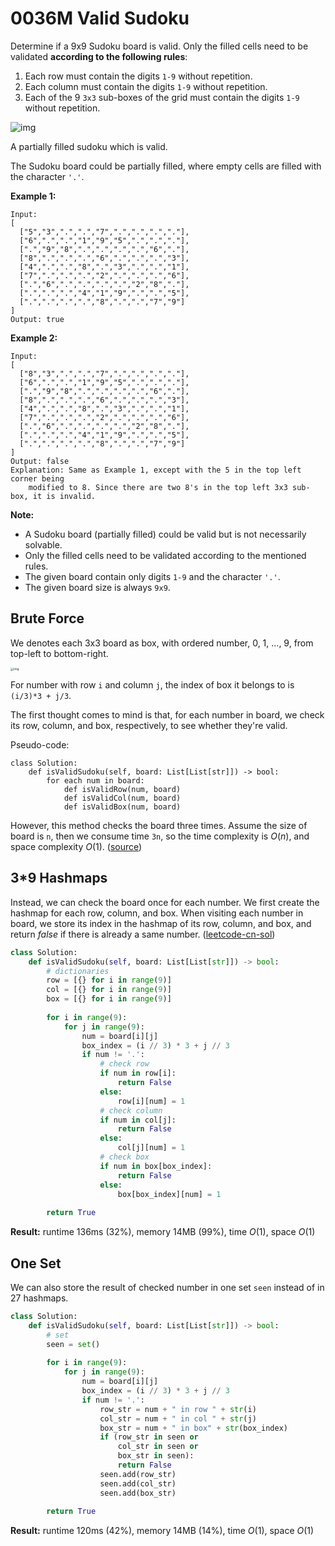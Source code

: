# 0036M Valid Sudoku

Determine if a 9x9 Sudoku board is valid. Only the filled cells need to be validated **according to the following rules**:

1. Each row must contain the digits `1-9` without repetition.
2. Each column must contain the digits `1-9` without repetition.
3. Each of the 9 `3x3` sub-boxes of the grid must contain the digits `1-9` without repetition.

![img](https://upload.wikimedia.org/wikipedia/commons/thumb/f/ff/Sudoku-by-L2G-20050714.svg/250px-Sudoku-by-L2G-20050714.svg.png)

A partially filled sudoku which is valid.

The Sudoku board could be partially filled, where empty cells are filled with the character `'.'`.

**Example 1:**

```
Input:
[
  ["5","3",".",".","7",".",".",".","."],
  ["6",".",".","1","9","5",".",".","."],
  [".","9","8",".",".",".",".","6","."],
  ["8",".",".",".","6",".",".",".","3"],
  ["4",".",".","8",".","3",".",".","1"],
  ["7",".",".",".","2",".",".",".","6"],
  [".","6",".",".",".",".","2","8","."],
  [".",".",".","4","1","9",".",".","5"],
  [".",".",".",".","8",".",".","7","9"]
]
Output: true
```

**Example 2:**

```
Input:
[
  ["8","3",".",".","7",".",".",".","."],
  ["6",".",".","1","9","5",".",".","."],
  [".","9","8",".",".",".",".","6","."],
  ["8",".",".",".","6",".",".",".","3"],
  ["4",".",".","8",".","3",".",".","1"],
  ["7",".",".",".","2",".",".",".","6"],
  [".","6",".",".",".",".","2","8","."],
  [".",".",".","4","1","9",".",".","5"],
  [".",".",".",".","8",".",".","7","9"]
]
Output: false
Explanation: Same as Example 1, except with the 5 in the top left corner being 
    modified to 8. Since there are two 8's in the top left 3x3 sub-box, it is invalid.
```

**Note:**

- A Sudoku board (partially filled) could be valid but is not necessarily solvable.
- Only the filled cells need to be validated according to the mentioned rules.
- The given board contain only digits `1-9` and the character `'.'`.
- The given board size is always `9x9`.

## Brute Force

We denotes each 3x3 board as box, with ordered number, 0, 1, ..., 9, from top-left to bottom-right.

<img src="https://pic.leetcode-cn.com/2b141392e2a1811d0e8dfdf6279b1352e59fad0b3961908c6ff9412b6a7e7ccf-image.png" alt="img" style="zoom: 33%;" />

For number with row `i` and column `j`,  the index of box it belongs to is `(i/3)*3 + j/3`.

The first thought comes to mind is that, for each number in board, we check its row, column, and box, respectively, to see whether they're valid.

Pseudo-code:

```
class Solution:
    def isValidSudoku(self, board: List[List[str]]) -> bool:
    	for each num in board:
    		def isValidRow(num, board)
    		def isValidCol(num, board)
    		def isValidBox(num, board)
```

However, this method checks the board three times. Assume the size of board is `n`, then we consume time `3n`, so the time complexity is $O(n)$, and space complexity $O(1)$. ([source](https://leetcode.wang/leetCode-36-Valid-Sudoku.html))

## 3*9 Hashmaps

Instead, we can check the board once for each number. We first create the hashmap for each row, column, and box. When visiting each number in board, we store its index in the hashmap of its row, column, and box, and return *false* if there is already a same number. ([leetcode-cn-sol](https://leetcode-cn.com/problems/valid-sudoku/solution/you-xiao-de-shu-du-by-leetcode))

```python
class Solution:
    def isValidSudoku(self, board: List[List[str]]) -> bool:
        # dictionaries
        row = [{} for i in range(9)]
        col = [{} for i in range(9)]
        box = [{} for i in range(9)]
        
        for i in range(9):
            for j in range(9):
                num = board[i][j]
                box_index = (i // 3) * 3 + j // 3
                if num != '.':
                    # check row
                    if num in row[i]:
                        return False
                    else:
                        row[i][num] = 1
                    # check column
                    if num in col[j]:
                        return False
                    else:
                        col[j][num] = 1
                    # check box
                    if num in box[box_index]:
                        return False
                    else:
                        box[box_index][num] = 1
        
        return True
```

**Result:** runtime 136ms (32%), memory 14MB (99%), time $O(1)$, space $O(1)$ 

## One Set

We can also store the result of checked number in one set `seen` instead of in 27 hashmaps. 

```python
class Solution:
    def isValidSudoku(self, board: List[List[str]]) -> bool:
        # set
        seen = set()
        
        for i in range(9):
            for j in range(9):
                num = board[i][j]
                box_index = (i // 3) * 3 + j // 3
                if num != '.':
                    row_str = num + " in row " + str(i)
                    col_str = num + " in col " + str(j)
                    box_str = num + " in box" + str(box_index)
                    if (row_str in seen or
                        col_str in seen or
                        box_str in seen):
                        return False
                    seen.add(row_str)
                    seen.add(col_str)
                    seen.add(box_str)
        
        return True
```

**Result:** runtime 120ms (42%), memory 14MB (14%), time $O(1)$, space $O(1)$ 

